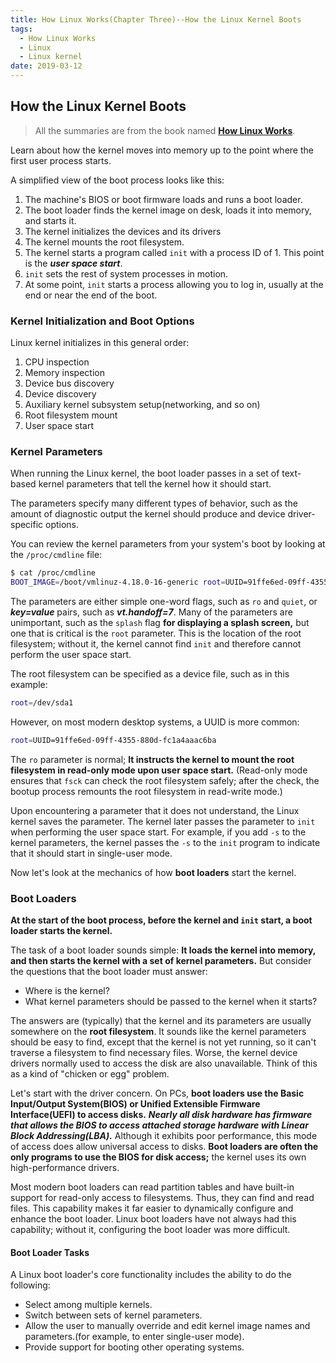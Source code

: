 ```yaml
---
title: How Linux Works(Chapter Three)--How the Linux Kernel Boots
tags:
  - How Linux Works
  - Linux
  - Linux kernel
date: 2019-03-12
---
```


## How the Linux Kernel Boots

> All the summaries are from the book named **[How Linux Works](https://www.amazon.com/How-Linux-Works-2nd-Superuser/dp/1593275676/ref=sr_1_1?keywords=how+linux+works&qid=1551169061&s=gateway&sr=8-1)**.

Learn about how the kernel moves into memory up to the point where the first user process starts.

A simplified view of the boot process looks like this:

1. The machine's BIOS or boot firmware loads and runs a boot loader.
2. The boot loader finds the kernel image on desk, loads it into memory, and starts it.
3. The kernel initializes the devices and its drivers
4. The kernel mounts the root filesystem.
5. The kernel starts a program called `init` with a process ID of 1. This point is the ***user space start***.
6. `init` sets the rest of system processes in motion.
7. At some point, `init` starts a process allowing you to log in, usually at the end or near the end of the boot.

### Kernel Initialization and Boot Options

Linux kernel initializes in this general order:

1. CPU inspection
2. Memory inspection
3. Device bus discovery
4. Device discovery
5. Auxiliary kernel subsystem setup(networking, and so on)
6. Root filesystem mount
7. User space start

### Kernel Parameters

When running the Linux kernel, the boot loader passes in a set of text-based kernel parameters that tell the kernel how it should start.

The parameters specify many different types of behavior, such as the amount of diagnostic output the kernel should produce and device driver-specific options.

You can review the kernel parameters from your system's boot by looking at the `/proc/cmdline` file:

```sh
$ cat /proc/cmdline
BOOT_IMAGE=/boot/vmlinuz-4.18.0-16-generic root=UUID=91ffe6ed-09ff-4355-880d-fc1a4aaac6ba ro quiet splash vt.handoff=1
```

The parameters are either simple one-word flags, such as `ro` and `quiet`, or ***key=value*** pairs, such as ***vt.handoff=7***. Many of the parameters are unimportant, such as the `splash` flag **for displaying a splash screen,** but one that is critical is the `root` parameter. This is the location of the root filesystem; without it, the kernel cannot find `init` and therefore cannot perform the user space start.

The root filesystem can be specified as a device file, such as in this example:

```sh
root=/dev/sda1
```

However, on most modern desktop systems, a UUID is more common:

```sh
root=UUID=91ffe6ed-09ff-4355-880d-fc1a4aaac6ba
```

The `ro` parameter is normal; **It instructs the kernel to mount the root filesystem in read-only mode upon user space start.** (Read-only mode ensures that `fsck` can check the root filesystem safely; after the check, the bootup process remounts the root filesystem in read-write mode.)

Upon encountering a parameter that it does not understand, the Linux kernel saves the parameter. The kernel later passes the parameter to `init` when performing the user space start. For example, if you add `-s` to the kernel parameters, the kernel passes the `-s` to the `init` program to indicate that it should start in single-user mode.

Now let's look at the mechanics of how **boot loaders** start the kernel.

### Boot Loaders

**At the start of the boot process, before the kernel and `init` start, a boot loader starts the kernel.**

The task of a boot loader sounds simple: **It loads the kernel into memory, and then starts the kernel with a set of kernel parameters.** But consider the questions that the boot loader must answer:

- Where is the kernel?
- What kernel parameters should be passed to the kernel when it starts?

The answers are (typically) that the kernel and its parameters are usually somewhere on the **root filesystem**. It sounds like the kernel parameters should be easy to find, except that the kernel is not yet running, so it can't traverse a filesystem to find necessary files. Worse, the kernel device drivers normally used to access the disk are also unavailable. Think of this as a kind of "chicken or egg" problem.

Let's start with the driver concern. On PCs, **boot loaders use the Basic Input/Output System(BIOS) or Unified Extensible Firmware Interface(UEFI) to access disks.** ***Nearly all disk hardware has firmware that allows the BIOS to access attached storage hardware with Linear Block Addressing(LBA).*** Although it exhibits poor performance, this mode of access does allow universal access to disks. **Boot loaders are often the only programs to use the BIOS for disk access;** the kernel uses its own high-performance drivers.

Most modern boot loaders can read partition tables and have built-in support for read-only access to filesystems. Thus, they can find and read files. This capability makes it far easier to dynamically configure and enhance the boot loader. Linux boot loaders have not always had this capability; without it, configuring the boot loader was more difficult.

#### Boot Loader Tasks

A Linux boot loader's core functionality includes the ability to do the following:

- Select among multiple kernels.
- Switch between sets of kernel parameters.
- Allow the user to manually override and edit kernel image names and parameters.(for example, to enter single-user mode).
- Provide support for booting other operating systems.